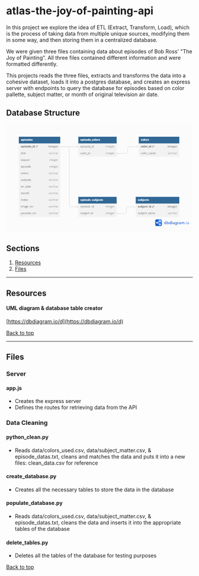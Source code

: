 # atlas-the-joy-of-painting-api

In this project we explore the idea of ETL (Extract, Transform, Load), which is the process of taking data from multiple unique sources, modifying them in some way, and then storing them in a centralized database. 

We were given three files containing data about episodes of Bob Ross' "The Joy of Painting". All three files contained different information and were formatted differently.

This projects reads the three files, extracts and transforms the data into a cohesive dataset, loads it into a postgres database, and creates an express server with endpoints to query the database for episodes based on color pallette, subject matter, or month of original television air date.

## Database Structure

![UML Diagram pic](UML_diagram.png)

## Sections
<a name="Sections"></a>

1. [Resources](#Resources)
2. [Files](#Files)
__________________________________________________________________________________________________________________________________________
<a name="Resources"></a>

## Resources

#### UML diagram & database table creator
[https://dbdiagram.io/d](https://dbdiagram.io/d)

[Back to top](#Sections)
__________________________________________________________________________________________________________________________________________
<a name="Files"></a>

## Files

### Server
#### app.js
- Creates the express server
- Defines the routes for retrieving data from the API

### Data Cleaning
#### python_clean.py
- Reads data/colors_used.csv, data/subject_matter.csv, & episode_datas.txt, cleans and matches the data and puts it into a new files: clean_data.csv for reference

#### create_database.py
- Creates all the necessary tables to store the data in the database

#### populate_database.py
- Reads data/colors_used.csv, data/subject_matter.csv, & episode_datas.txt, cleans the data and inserts it into the appropriate tables of the database

#### delete_tables.py
- Deletes all the tables of the database for testing purposes

[Back to top](#Sections)
